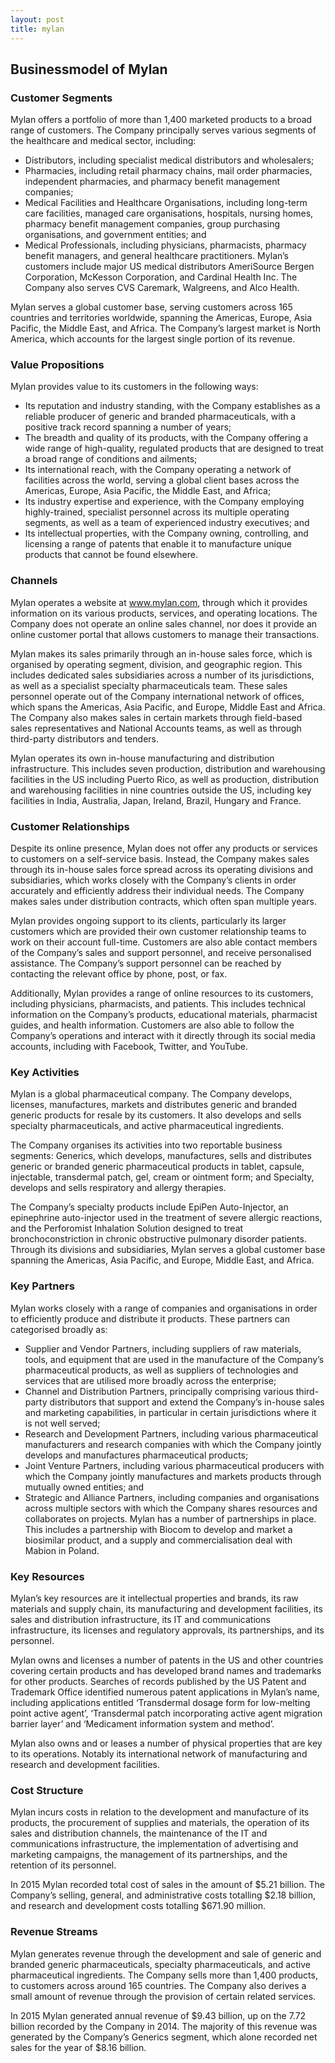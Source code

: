 ```yaml
---
layout: post
title: mylan
---
```


Businessmodel of Mylan
-----------------------

### Customer Segments

Mylan offers a portfolio of more than 1,400 marketed products to a broad range of customers. The Company principally serves various segments of the healthcare and medical sector, including:

 * Distributors, including specialist medical distributors and wholesalers;
* Pharmacies, including retail pharmacy chains, mail order pharmacies, independent pharmacies, and pharmacy benefit management companies;
* Medical Facilities and Healthcare Organisations, including long-term care facilities, managed care organisations, hospitals, nursing homes, pharmacy benefit management companies, group purchasing organisations, and government entities; and
* Medical Professionals, including physicians, pharmacists, pharmacy benefit managers, and general healthcare practitioners.
 Mylan’s customers include major US medical distributors AmeriSource Bergen Corporation, McKesson Corporation, and Cardinal Health Inc. The Company also serves CVS Caremark, Walgreens, and Alco Health.

Mylan serves a global customer base, serving customers across 165 countries and territories worldwide, spanning the Americas, Europe, Asia Pacific, the Middle East, and Africa. The Company’s largest market is North America, which accounts for the largest single portion of its revenue.

### Value Propositions

Mylan provides value to its customers in the following ways:

 * Its reputation and industry standing, with the Company establishes as a reliable producer of generic and branded pharmaceuticals, with a positive track record spanning a number of years;
* The breadth and quality of its products, with the Company offering a wide range of high-quality, regulated products that are designed to treat a broad range of conditions and ailments;
* Its international reach, with the Company operating a network of facilities across the world, serving a global client bases across the Americas, Europe, Asia Pacific, the Middle East, and Africa;
* Its industry expertise and experience, with the Company employing highly-trained, specialist personnel across its multiple operating segments, as well as a team of experienced industry executives; and
* Its intellectual properties, with the Company owning, controlling, and licensing a range of patents that enable it to manufacture unique products that cannot be found elsewhere.
 ### Channels

Mylan operates a website at www.mylan.com, through which it provides information on its various products, services, and operating locations. The Company does not operate an online sales channel, nor does it provide an online customer portal that allows customers to manage their transactions.

Mylan makes its sales primarily through an in-house sales force, which is organised by operating segment, division, and geographic region. This includes dedicated sales subsidiaries across a number of its jurisdictions, as well as a specialist specialty pharmaceuticals team. These sales personnel operate out of the Company international network of offices, which spans the Americas, Asia Pacific, and Europe, Middle East and Africa. The Company also makes sales in certain markets through field-based sales representatives and National Accounts teams, as well as through third-party distributors and tenders.

Mylan operates its own in-house manufacturing and distribution infrastructure. This includes seven production, distribution and warehousing facilities in the US including Puerto Rico, as well as production, distribution and warehousing facilities in nine countries outside the US, including key facilities in India, Australia, Japan, Ireland, Brazil, Hungary and France.

### Customer Relationships

Despite its online presence, Mylan does not offer any products or services to customers on a self-service basis. Instead, the Company makes sales through its in-house sales force spread across its operating divisions and subsidiaries, which works closely with the Company’s clients in order accurately and efficiently address their individual needs. The Company makes sales under distribution contracts, which often span multiple years.

Mylan provides ongoing support to its clients, particularly its larger customers which are provided their own customer relationship teams to work on their account full-time. Customers are also able contact members of the Company’s sales and support personnel, and receive personalised assistance. The Company’s support personnel can be reached by contacting the relevant office by phone, post, or fax.

Additionally, Mylan provides a range of online resources to its customers, including physicians, pharmacists, and patients. This includes technical information on the Company’s products, educational materials, pharmacist guides, and health information. Customers are also able to follow the Company’s operations and interact with it directly through its social media accounts, including with Facebook, Twitter, and YouTube.

### Key Activities

Mylan is a global pharmaceutical company. The Company develops, licenses, manufactures, markets and distributes generic and branded generic products for resale by its customers. It also develops and sells specialty pharmaceuticals, and active pharmaceutical ingredients.

The Company organises its activities into two reportable business segments: Generics, which develops, manufactures, sells and distributes generic or branded generic pharmaceutical products in tablet, capsule, injectable, transdermal patch, gel, cream or ointment form; and Specialty, develops and sells respiratory and allergy therapies.

The Company’s specialty products include EpiPen Auto-Injector, an epinephrine auto-injector used in the treatment of severe allergic reactions, and the Perforomist Inhalation Solution designed to treat bronchoconstriction in chronic obstructive pulmonary disorder patients. Through its divisions and subsidiaries, Mylan serves a global customer base spanning the Americas, Asia Pacific, and Europe, Middle East, and Africa.

### Key Partners

Mylan works closely with a range of companies and organisations in order to efficiently produce and distribute it products. These partners can categorised broadly as:

 * Supplier and Vendor Partners, including suppliers of raw materials, tools, and equipment that are used in the manufacture of the Company’s pharmaceutical products, as well as suppliers of technologies and services that are utilised more broadly across the enterprise;
* Channel and Distribution Partners, principally comprising various third-party distributors that support and extend the Company’s in-house sales and marketing capabilities, in particular in certain jurisdictions where it is not well served;
* Research and Development Partners, including various pharmaceutical manufacturers and research companies with which the Company jointly develops and manufactures pharmaceutical products;
* Joint Venture Partners, including various pharmaceutical producers with which the Company jointly manufactures and markets products through mutually owned entities; and
* Strategic and Alliance Partners, including companies and organisations across multiple sectors with which the Company shares resources and collaborates on projects.
 Mylan has a number of partnerships in place. This includes a partnership with Biocom to develop and market a biosimilar product, and a supply and commercialisation deal with Mabion in Poland.

### Key Resources

Mylan’s key resources are it intellectual properties and brands, its raw materials and supply chain, its manufacturing and development facilities, its sales and distribution infrastructure, its IT and communications infrastructure, its licenses and regulatory approvals, its partnerships, and its personnel.

Mylan owns and licenses a number of patents in the US and other countries covering certain products and has developed brand names and trademarks for other products. Searches of records published by the US Patent and Trademark Office identified numerous patent applications in Mylan’s name, including applications entitled ‘Transdermal dosage form for low-melting point active agent’, ‘Transdermal patch incorporating active agent migration barrier layer’ and ‘Medicament information system and method’.

Mylan also owns and or leases a number of physical properties that are key to its operations. Notably its international network of manufacturing and research and development facilities.

### Cost Structure

Mylan incurs costs in relation to the development and manufacture of its products, the procurement of supplies and materials, the operation of its sales and distribution channels, the maintenance of the IT and communications infrastructure, the implementation of advertising and marketing campaigns, the management of its partnerships, and the retention of its personnel.

In 2015 Mylan recorded total cost of sales in the amount of $5.21 billion. The Company’s selling, general, and administrative costs totalling $2.18 billion, and research and development costs totalling $671.90 million.

### Revenue Streams

Mylan generates revenue through the development and sale of generic and branded generic pharmaceuticals, specialty pharmaceuticals, and active pharmaceutical ingredients. The Company sells more than 1,400 products, to customers across around 165 countries. The Company also derives a small amount of revenue through the provision of certain related services.

In 2015 Mylan generated annual revenue of $9.43 billion, up on the 7.72 billion recorded by the Company in 2014. The majority of this revenue was generated by the Company’s Generics segment, which alone recorded net sales for the year of $8.16 billion.
